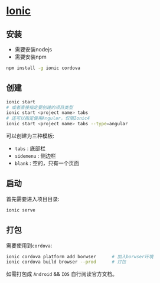 # [Ionic](https://ionicframework.com/)



## 安装

- 需要安装nodejs
- 需要安装npm



```bash
npm install -g ionic cordova
```





## 创建



```bash
ionic start
# 或者直接指定要创建的项目类型
ionic start <project name> tabs
# 还可以指定使用Angular，仅限Ionic4
ionic start <project name> tabs --type=angular
```

可以创建为三种模板: 

- `tabs` : 底部栏
- `sidemenu` : 侧边栏
- `blank` : 空的，只有一个页面



## 启动

首先需要进入项目目录: 



```bash
ionic serve
```





## 打包

 需要使用到`cordova`:  

```bash
ionic cordova platform add borwser		# 加入borwser环境
ionic cordova build browser --prod		# 打包
```



如需打包成 `Android` && `IOS` 自行阅读官方文档。
